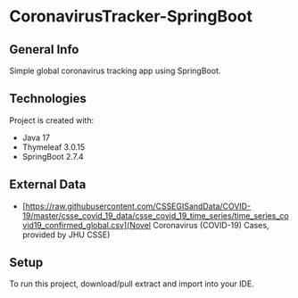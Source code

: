 # CoronavirusTracker-SpringBoot

## General Info
Simple global coronavirus tracking app using SpringBoot. 


## Technologies
Project is created with: 
* Java 17 
* Thymeleaf 3.0.15
* SpringBoot 2.7.4

## External Data
* [https://raw.githubusercontent.com/CSSEGISandData/COVID-19/master/csse_covid_19_data/csse_covid_19_time_series/time_series_covid19_confirmed_global.csv](Novel Coronavirus (COVID-19) Cases, provided by JHU CSSE)

## Setup

To run this project, download/pull extract and import into your IDE.
